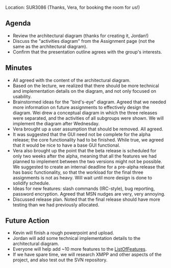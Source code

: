 Location: SUR3086 (Thanks, Vera, for booking the room for us!)

## Agenda ##
  * Review the architectural diagram (thanks for creating it, Jordan!)
  * Discuss the "activities diagram" from the Assignment page (not the same as the architectural diagram).
  * Confirm that the presentation outline agrees with the group's interests.

## Minutes ##
  * All agreed with the content of the architectural diagram.
  * Based on the lecture, we realized that there should be more technical and implementation details on the diagram, and not only focused on usability.
  * Brainstormed ideas for the "bird's-eye" diagram. Agreed that we needed more information on future assignments to effectively design the diagram. Wei drew a conceptual diagram in which the three releases were separated, and the activities of all subgroups were shown. We will implement the diagram after Wednesday.
  * Vera brought up a user assumption that should be removed. All agreed.
  * It was suggested that the GUI need not be complete for the alpha release; the core functionality had to be finished. While true, we agreed that it would be nice to have a base GUI functional.
  * Vera also brought up the point that the beta release is scheduled for only two weeks after the alpha, meaning that all the features we had planned to implement between the two versions might not be possible. We suggested to create an internal deadline for a pre-alpha release that has basic functionality, so that the workload for the final three assignments is not as heavy. Will wait until more design is done to solidify schedule.
  * Ideas for new features: slash commands (IRC-style), bug reporting, password encryption. Agreed that MSN nudges are very, very annoying.
  * Discussed release plan. Noted that the final release should have more testing than we had previously allocated.

## Future Action ##
  * Kevin will finish a rough powerpoint and upload.
  * Jordan will add some technical implementation details to the architectural diagram.
  * Everyone will help add ~10 more features to the [ListOfFeatures](ListOfFeatures.md).
  * If we have spare time, we will research XMPP and other aspects of the project, and also test out the SVN repository.